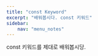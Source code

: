 ```yaml
---
title: "const Keyword"
excerpt: "배워봅시다. const 키워드"
sidebar:
    nav: "menu_notes"
---
```


const 키워드를 제대로 배워봅시당.